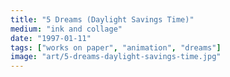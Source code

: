 ```yaml
---
title: "5 Dreams (Daylight Savings Time)"
medium: "ink and collage"
date: "1997-01-11"
tags: ["works on paper", "animation", "dreams"]
image: "art/5-dreams-daylight-savings-time.jpg"
---
```

